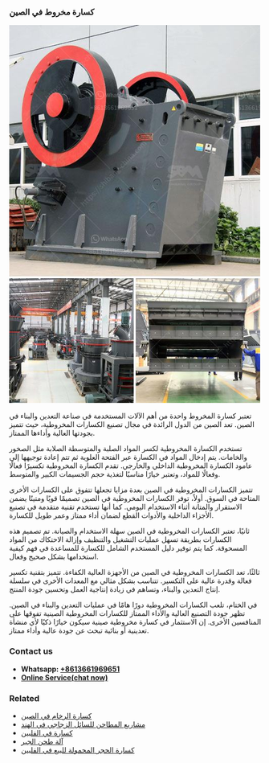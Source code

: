 <h3>كسارة مخروط في الصين</h3><img src='1701853261.jpg' alt=''><p>تعتبر كسارة المخروط واحدة من أهم الآلات المستخدمة في صناعة التعدين والبناء في الصين. تعد الصين من الدول الرائدة في مجال تصنيع الكسارات المخروطية، حيث تتميز بجودتها العالية وأداءها الممتاز.</p><p>تستخدم الكسارة المخروطية لكسر المواد الصلبة والمتوسطة الصلابة مثل الصخور والخامات. يتم إدخال المواد في الكسارة عبر الفتحة العلوية ثم تتم إعادة توجيهها إلى عامود الكسارة المخروطية الداخلي والخارجي. تقدم الكسارة المخروطية تكسيرًا فعالًا وفعالًا للمواد، وتعتبر خيارًا مناسبًا لتغذية حجم الجسيمات الكبير والمتوسط.</p><p>تتميز الكسارات المخروطية في الصين بعدة مزايا تجعلها تتفوق على الكسارات الأخرى المتاحة في السوق. أولاً، توفر الكسارات المخروطية في الصين تصميمًا قويًا ومتينًا يضمن الاستقرار والمتانة أثناء الاستخدام اليومي. كما أنها تستخدم تقنية متقدمة في تصنيع الأجزاء الداخلية والأدوات القطع لضمان أداء ممتاز وعمر طويل للكسارة.</p><p>ثانيًا، تعتبر الكسارات المخروطية في الصين سهلة الاستخدام والصيانة. تم تصميم هذه الكسارات بطريقة تسهل عمليات التشغيل والتنظيف وإزالة الاحتكاك من المواد المسحوقة. كما يتم توفير دليل المستخدم الشامل للكسارة للمساعدة في فهم كيفية استخدامها بشكل صحيح وفعال.</p><p>ثالثًا، تعد الكسارات المخروطية في الصين من الأجهزة العالية الكفاءة. تتميز بتقنية تكسير فعالة وقدرة عالية على التكسير. تتناسب بشكل مثالي مع المعدات الأخرى في سلسلة إنتاج التعدين والبناء، وتساهم في زيادة إنتاجية العمل وتحسين جودة المنتج.</p><p>في الختام، تلعب الكسارات المخروطية دورًا هامًا في عمليات التعدين والبناء في الصين. تظهر جودة التصنيع العالية والأداء الممتاز للكسارات المخروطية الصينية تفوقها على المنافسين الأخرى. إن الاستثمار في كسارة مخروطية صينية سيكون خيارًا ذكيًا لأي منشأة تعدينية أو بنائية تبحث عن جودة عالية وأداء ممتاز.</p><h3>Contact us</h3><ul><li><strong>Whatsapp:&nbsp;<a href="https://wa.me/8613661969651">+8613661969651</a></strong></li><li><a href="https://swt.shibang-china.com/?git&amp;zhl&amp;كسارة مخروط في الصين"><strong>Online Service(chat now)</strong></a></li></ul><h3>Related</h3><ul><li><a href='كسارة الرخام في الصين.md'>كسارة الرخام في الصين</a></li><li><a href='مشاريع المطاحن للسائل الزجاجي في الهند.md'>مشاريع المطاحن للسائل الزجاجي في الهند</a></li><li><a href='كسارة في الفلبين.md'>كسارة في الفلبين</a></li><li><a href='آلة طحن الجير.md'>آلة طحن الجير</a></li><li><a href='كسارة الحجر المحمولة للبيع في الفلبين.md'>كسارة الحجر المحمولة للبيع في الفلبين</a></li></ul>